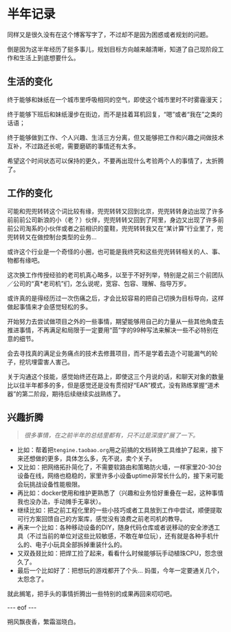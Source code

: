 # 半年记录

同样又是很久没有在这个博客写字了，不过却不是因为困惑或者规划的问题。

倒是因为这半年经历了挺多事儿，规划目标方向越来越清晰，知道了自己现阶段工作和生活上到底想要什么。

## 生活的变化

终于能够和妹纸在一个城市里呼吸相同的空气，即使这个城市里时不时雾霾漫天；

终于能够下班后和妹纸漫步在街边，而不是挂着耳机回复，“嗯”或者“我在”之类的话语；

终于能够做到工作、个人兴趣、生活三方分离，但又能够把工作和兴趣之间做技术互补，不过路还长呢，需要磨砺的事情还有太多。

希望这个时间状态可以保持的更久，不要再出现什么考验两个人的事情了，太折腾了。

## 工作的变化

可能和兜兜转转这个词比较有缘，兜兜转转又回到北京，兜兜转转身边出现了许多前前前公司新浪的小（老？）伙伴，兜兜转转又回到了阿里，身边又出现了许多前前公司淘系的小伙伴或者之前相识的童鞋，兜兜转转我又在“某计算”行业里了，兜兜转转又在做控制台类型的业务...

或许这个行业是一个奇怪的小圈，也可能是我终究和这些兜兜转转相关的人、事、物都有缘吧。

这次换工作传授经验的老司机真心略多，以至于不好列举，特别是之前三个前团队／公司的“真*老司机”们，怎么说呢，宽容、包容、理解、指导万岁。

或许真的是得经历过一次伤痛之后，才会比较容易的把自己切换为目标导向，这样做起事情来才会感觉轻松的多。

开始努力去尝试做项目之外的一些事情，期望能够用自己的力量从一些其他角度去推进事情，不再满足和局限于一定要用“茴”字的99种写法来解决一些不必特别在意的细节。

会去寻找真的满足业务痛点的技术去修葺项目，而不是学着去造个可能漏气的轮子，挖坑埋雷害人害己。

关于沟通这个技能，感觉始终还在路上，即使这三个月说的话，和聊天对象的数量比以往半年都多的多，但是感觉还是没有贯彻好“EAR”模式，没有熟练掌握“道术器”的第二阶段，期待后续继续实战熟练了。

## 兴趣折腾

> _很多事情，在之前半年的总结里都有，只不过是深度扩展了一下。_

*   比如：帮着把`tengine.taobao.org`用之前搞的文档转换工具维护了起来，接下来还想做的更多，具体怎么多，先不说，卖个关子。
*   又比如：把网络拓扑简化了，不需要软路由和策略防火墙，一样家里20-30台设备在线，网络也稳稳的，家里许多小设备uptime非常长什么的，接下来可能会玩挑战设备性能极限。
*   再比如：docker使用和维护更熟悉了（兴趣和业务恰好重叠在一起，这种事情我也没办法，手动摊手无辜状）。
*   继续比如：把之前工程化里的一些小技巧或者工具放到工作中尝试，顺便提取可行方案回馈自己的方案库，感觉没有浪费之前老司机的教导。
*   再来一个比如：各种移动设备的DIY，随身代码仓库或者说移动的安全渗透工具（不过当前的单位对这些比较敏感，不敢在单位玩），还有就是各种手机什么的、电子小玩具全部拆掉重装什么的。
*   又双叒叕比如：把焊工捡了起来，看看什么时候能够玩手动植珠CPU，怨念很久了。
*   最后一个比如好了：把想玩的游戏都开了个头... 妈蛋，今年一定要通关几个，太怨念了。

就此搁笔，把手头的事情折腾出一些特别的成果再回来叨叨吧。

--- eof ---

朔风飘夜香，繁霜滋晓白。

